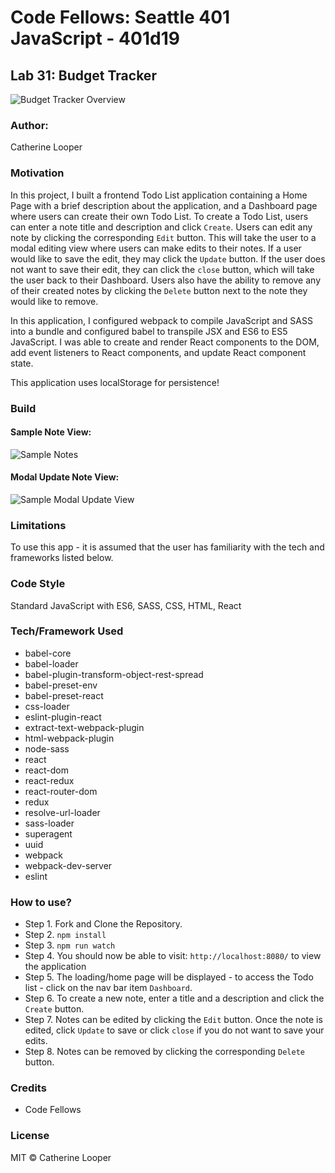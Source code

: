 # Code Fellows: Seattle 401 JavaScript - 401d19

## Lab 31: Budget Tracker

![Budget Tracker Overview](./assets/todo-list-overview.png)

### Author: 
Catherine Looper

### Motivation

In this project, I built a frontend Todo List application containing a Home Page with a brief description about the application, and a Dashboard page where users can create their own Todo List. To create a Todo List, users can enter a note title and description and click `Create`. Users can edit any note by clicking the corresponding `Edit` button. This will take the user to a modal editing view where users can make edits to their notes. If a user would like to save the edit, they may click the `Update` button. If the user does not want to save their edit, they can click the `close` button, which will take the user back to their Dashboard. Users also have the ability to remove any of their created notes by clicking the `Delete` button next to the note they would like to remove. 

In this application, I configured webpack to compile JavaScript and SASS into a bundle and configured babel to transpile JSX and ES6 to ES5 JavaScript. I was able to create and render React components to the DOM, add event listeners to React components, and update React component state.

This application uses localStorage for persistence!

### Build

<!-- ![Todo List Tree](./assets/todolist-tree.png) -->

#### Sample Note View:
![Sample Notes](./assets/example-notes.png)

#### Modal Update Note View:

![Sample Modal Update View](./assets/modal-view.png)

### Limitations

To use this app - it is assumed that the user has familiarity with the tech and frameworks listed below.

### Code Style

Standard JavaScript with ES6, SASS, CSS, HTML, React

### Tech/Framework Used

* babel-core
* babel-loader
* babel-plugin-transform-object-rest-spread
* babel-preset-env
* babel-preset-react
* css-loader
* eslint-plugin-react
* extract-text-webpack-plugin
* html-webpack-plugin
* node-sass
* react
* react-dom
* react-redux
* react-router-dom
* redux
* resolve-url-loader
* sass-loader
* superagent
* uuid
* webpack
* webpack-dev-server
* eslint

### How to use?

* Step 1. Fork and Clone the Repository.
* Step 2. `npm install`
* Step 3. `npm run watch`
* Step 4. You should now be able to visit: `http://localhost:8080/` to view the application
* Step 5. The loading/home page will be displayed - to access the Todo list - click on the nav bar item `Dashboard`.
* Step 6. To create a new note, enter a title and a description and click the `Create` button. 
* Step 7. Notes can be edited by clicking the `Edit` button. Once the note is edited, click `Update` to save or click `close` if you do not want to save your edits.
* Step 8. Notes can be removed by clicking the corresponding `Delete` button.

### Credits

* Code Fellows

### License

MIT © Catherine Looper

